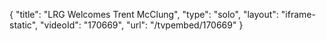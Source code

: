 {
    "title": "LRG Welcomes Trent McClung",
    "type": "solo",
    "layout": "iframe-static",
    "videoId": "170669",
    "url": "\/tvpembed\/170669"
}